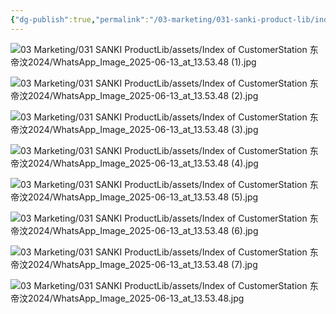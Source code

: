 ```yaml
---
{"dg-publish":true,"permalink":"/03-marketing/031-sanki-product-lib/index-of-customer-station-2024/","tags":["SKProductLib"]}
---
```



![03 Marketing/031 SANKI ProductLib/assets/Index of CustomerStation 东帝汶2024/WhatsApp_Image_2025-06-13_at_13.53.48 (1).jpg](/img/user/03%20Marketing/031%20SANKI%20ProductLib/assets/Index%20of%20CustomerStation%20%E4%B8%9C%E5%B8%9D%E6%B1%B62024/WhatsApp_Image_2025-06-13_at_13.53.48%20(1).jpg)

![03 Marketing/031 SANKI ProductLib/assets/Index of CustomerStation 东帝汶2024/WhatsApp_Image_2025-06-13_at_13.53.48 (2).jpg](/img/user/03%20Marketing/031%20SANKI%20ProductLib/assets/Index%20of%20CustomerStation%20%E4%B8%9C%E5%B8%9D%E6%B1%B62024/WhatsApp_Image_2025-06-13_at_13.53.48%20(2).jpg)

![03 Marketing/031 SANKI ProductLib/assets/Index of CustomerStation 东帝汶2024/WhatsApp_Image_2025-06-13_at_13.53.48 (3).jpg](/img/user/03%20Marketing/031%20SANKI%20ProductLib/assets/Index%20of%20CustomerStation%20%E4%B8%9C%E5%B8%9D%E6%B1%B62024/WhatsApp_Image_2025-06-13_at_13.53.48%20(3).jpg)

![03 Marketing/031 SANKI ProductLib/assets/Index of CustomerStation 东帝汶2024/WhatsApp_Image_2025-06-13_at_13.53.48 (4).jpg](/img/user/03%20Marketing/031%20SANKI%20ProductLib/assets/Index%20of%20CustomerStation%20%E4%B8%9C%E5%B8%9D%E6%B1%B62024/WhatsApp_Image_2025-06-13_at_13.53.48%20(4).jpg)

![03 Marketing/031 SANKI ProductLib/assets/Index of CustomerStation 东帝汶2024/WhatsApp_Image_2025-06-13_at_13.53.48 (5).jpg](/img/user/03%20Marketing/031%20SANKI%20ProductLib/assets/Index%20of%20CustomerStation%20%E4%B8%9C%E5%B8%9D%E6%B1%B62024/WhatsApp_Image_2025-06-13_at_13.53.48%20(5).jpg)

![03 Marketing/031 SANKI ProductLib/assets/Index of CustomerStation 东帝汶2024/WhatsApp_Image_2025-06-13_at_13.53.48 (6).jpg](/img/user/03%20Marketing/031%20SANKI%20ProductLib/assets/Index%20of%20CustomerStation%20%E4%B8%9C%E5%B8%9D%E6%B1%B62024/WhatsApp_Image_2025-06-13_at_13.53.48%20(6).jpg)

![03 Marketing/031 SANKI ProductLib/assets/Index of CustomerStation 东帝汶2024/WhatsApp_Image_2025-06-13_at_13.53.48 (7).jpg](/img/user/03%20Marketing/031%20SANKI%20ProductLib/assets/Index%20of%20CustomerStation%20%E4%B8%9C%E5%B8%9D%E6%B1%B62024/WhatsApp_Image_2025-06-13_at_13.53.48%20(7).jpg)

![03 Marketing/031 SANKI ProductLib/assets/Index of CustomerStation 东帝汶2024/WhatsApp_Image_2025-06-13_at_13.53.48.jpg](/img/user/03%20Marketing/031%20SANKI%20ProductLib/assets/Index%20of%20CustomerStation%20%E4%B8%9C%E5%B8%9D%E6%B1%B62024/WhatsApp_Image_2025-06-13_at_13.53.48.jpg)